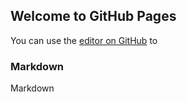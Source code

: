 ## Welcome to GitHub Pages

You can use the [editor on GitHub](https://github.com/Jamescaiyy/blog/edit/master/README.md) to

### Markdown

Markdown 

